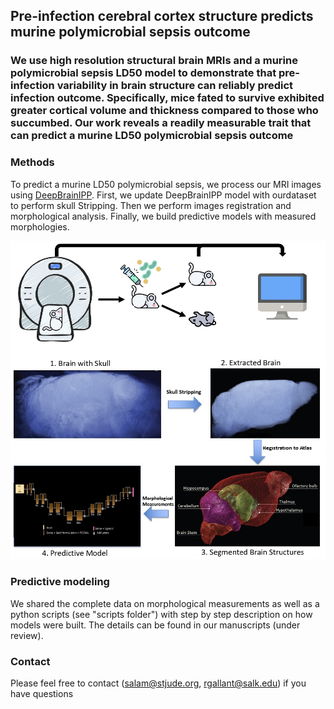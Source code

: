 ## Pre-infection cerebral cortex structure predicts murine polymicrobial sepsis outcome

### We use high resolution structural brain MRIs and a murine polymicrobial sepsis LD50 model to demonstrate that pre-infection variability in brain structure can reliably predict infection outcome. Specifically, mice fated to survive exhibited greater cortical volume and thickness compared to those who succumbed. Our work reveals a readily measurable trait that can predict a murine LD50 polymicrobial sepsis outcome

### Methods

To predict a murine LD50 polymicrobial sepsis, we process our MRI images using [DeepBrainIPP](https://www.frontiersin.org/articles/10.3389/fbinf.2022.865443/full ). First, we update DeepBrainIPP model with ourdataset to perform skull Stripping. Then we perform images registration and morphological analysis. Finally, we build predictive models with measured morphologies. 

![MRI Reconstruction](data/pic.jpg?raw=true "Mouse Survival")

### Predictive modeling
We shared the complete data on morphological measurements as well as a python scripts (see "scripts folder") with step by step description on how models were built. The details can be found in our manuscripts (under review).

### Contact
Please feel free to contact (salam@stjude.org, rgallant@salk.edu) if you have questions
